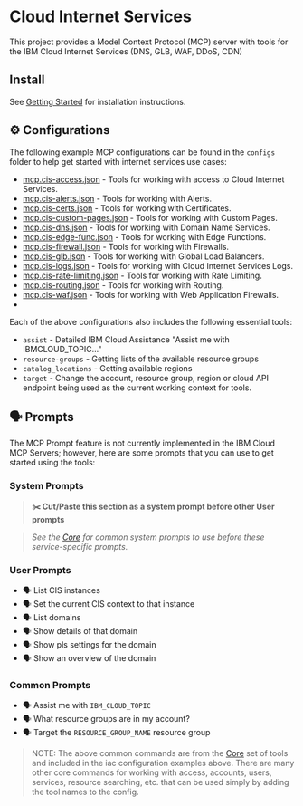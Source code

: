 # Cloud Internet Services

This project provides a Model Context Protocol (MCP) server with tools for the IBM Cloud Internet Services (DNS, GLB, WAF, DDoS, CDN)

## Install

See [Getting Started](https://ibm-cloud.github.io/mcp/overview/) for installation instructions.

## ⚙️ Configurations

The following example MCP configurations can be found in the `configs` folder to help get started with internet services use cases:

- [mcp.cis-access.json](https://github.com/IBM-Cloud/ibmcloud-mcp-server/blob/main/src/cis/configs/mcp.cis-access.json) - Tools for working with access to Cloud Internet Services.
- [mcp.cis-alerts.json](https://github.com/IBM-Cloud/ibmcloud-mcp-server/blob/main/src/cis/configs/mcp.cis-alerts.json) - Tools for working with Alerts.
- [mcp.cis-certs.json](https://github.com/IBM-Cloud/ibmcloud-mcp-server/blob/main/src/cis/configs/mcp.cis-certs.json) - Tools for working with Certificates.
- [mcp.cis-custom-pages.json](https://github.com/IBM-Cloud/ibmcloud-mcp-server/blob/main/src/cis/configs/mcp.cis-custom-pages.json) - Tools for working with Custom Pages.
- [mcp.cis-dns.json](https://github.com/IBM-Cloud/ibmcloud-mcp-server/blob/main/src/cis/configs/mcp.cis-dns.json) - Tools for working with Domain Name Services.
- [mcp.cis-edge-func.json](https://github.com/IBM-Cloud/ibmcloud-mcp-server/blob/main/src/cis/configs/mcp.cis-edge-func.json) - Tools for working with Edge Functions.
- [mcp.cis-firewall.json](https://github.com/IBM-Cloud/ibmcloud-mcp-server/blob/main/src/cis/configs/mcp.cis-firewall.json) - Tools for working with Firewalls.
- [mcp.cis-glb.json](https://github.com/IBM-Cloud/ibmcloud-mcp-server/blob/main/src/cis/configs/mcp.cis-glb.json) - Tools for working with Global Load Balancers.
- [mcp.cis-logs.json](https://github.com/IBM-Cloud/ibmcloud-mcp-server/blob/main/src/cis/configs/mcp.cis-logs.json) - Tools for working with Cloud Internet Services Logs.
- [mcp.cis-rate-limiting.json](https://github.com/IBM-Cloud/ibmcloud-mcp-server/blob/main/src/cis/configs/mcp.cis-rate-limiting.json) - Tools for working with Rate Limiting.
- [mcp.cis-routing.json](https://github.com/IBM-Cloud/ibmcloud-mcp-server/blob/main/src/cis/configs/mcp.cis-routing.json) - Tools for working with Routing.
- [mcp.cis-waf.json](https://github.com/IBM-Cloud/ibmcloud-mcp-server/blob/main/src/cis/configs/mcp.cis-waf.json) - Tools for working with Web Application Firewalls.
-
Each of the above configurations also includes the following essential tools:

- `assist` - Detailed IBM Cloud Assistance "Assist me with IBMCLOUD_TOPIC..."
- `resource-groups` - Getting lists of the available resource groups
- `catalog_locations` - Getting available regions
- `target` - Change the account, resource group, region or cloud API endpoint being used as the current working context for tools.

## 🗣️ Prompts

The MCP Prompt feature is not currently implemented in the IBM Cloud MCP Servers; however, here are some prompts that you can
use to get started using the tools:

### System Prompts

> **✂️ Cut/Paste this section as a system prompt before other User prompts**

> _See the [Core](https://github.com/IBM-Cloud/ibmcloud-mcp-server/blob/main/src/core/README.md) for common system prompts to use before these service-specific prompts._

### User Prompts

- 🗣️ List CIS instances
- 🗣️ Set the current CIS context to that instance
- 🗣️ List domains
- 🗣️ Show details of that domain
- 🗣️ Show pls settings for the domain
- 🗣️ Show an overview of the domain

### Common Prompts

- 🗣️ Assist me with `IBM_CLOUD_TOPIC`
- 🗣️ What resource groups are in my account?
- 🗣️ Target the `RESOURCE_GROUP_NAME` resource group

> NOTE: The above common commands are from the [Core](https://github.com/IBM-Cloud/ibmcloud-mcp-server/blob/main/src/core/README.md) set of tools and included in the iac configuration examples above.  There are many other core commands for working with access, accounts, users, services, resource searching, etc. that can be used simply by adding the tool names to the config.
